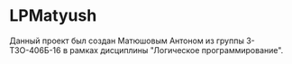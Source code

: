 # LPMatyush

Данный проект был создан Матюшовым Антоном из группы 3-Т3О-406Б-16 в рамках дисциплины "Логическое программирование".
